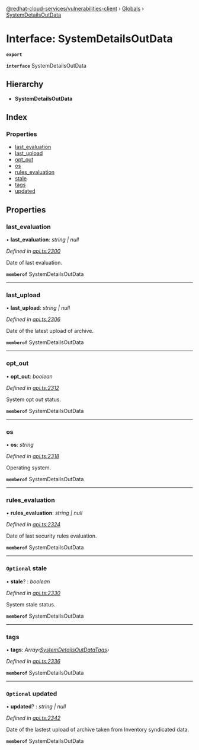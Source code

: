 [@redhat-cloud-services/vulnerabilities-client](../README.md) › [Globals](../globals.md) › [SystemDetailsOutData](systemdetailsoutdata.md)

# Interface: SystemDetailsOutData

**`export`** 

**`interface`** SystemDetailsOutData

## Hierarchy

* **SystemDetailsOutData**

## Index

### Properties

* [last_evaluation](systemdetailsoutdata.md#last_evaluation)
* [last_upload](systemdetailsoutdata.md#last_upload)
* [opt_out](systemdetailsoutdata.md#opt_out)
* [os](systemdetailsoutdata.md#os)
* [rules_evaluation](systemdetailsoutdata.md#rules_evaluation)
* [stale](systemdetailsoutdata.md#optional-stale)
* [tags](systemdetailsoutdata.md#tags)
* [updated](systemdetailsoutdata.md#optional-updated)

## Properties

###  last_evaluation

• **last_evaluation**: *string | null*

*Defined in [api.ts:2300](https://github.com/RedHatInsights/javascript-clients/blob/master/packages/vulnerabilities/api.ts#L2300)*

Date of last evaluation.

**`memberof`** SystemDetailsOutData

___

###  last_upload

• **last_upload**: *string | null*

*Defined in [api.ts:2306](https://github.com/RedHatInsights/javascript-clients/blob/master/packages/vulnerabilities/api.ts#L2306)*

Date of the latest upload of archive.

**`memberof`** SystemDetailsOutData

___

###  opt_out

• **opt_out**: *boolean*

*Defined in [api.ts:2312](https://github.com/RedHatInsights/javascript-clients/blob/master/packages/vulnerabilities/api.ts#L2312)*

System opt out status.

**`memberof`** SystemDetailsOutData

___

###  os

• **os**: *string*

*Defined in [api.ts:2318](https://github.com/RedHatInsights/javascript-clients/blob/master/packages/vulnerabilities/api.ts#L2318)*

Operating system.

**`memberof`** SystemDetailsOutData

___

###  rules_evaluation

• **rules_evaluation**: *string | null*

*Defined in [api.ts:2324](https://github.com/RedHatInsights/javascript-clients/blob/master/packages/vulnerabilities/api.ts#L2324)*

Date of last security rules evaluation.

**`memberof`** SystemDetailsOutData

___

### `Optional` stale

• **stale**? : *boolean*

*Defined in [api.ts:2330](https://github.com/RedHatInsights/javascript-clients/blob/master/packages/vulnerabilities/api.ts#L2330)*

System stale status.

**`memberof`** SystemDetailsOutData

___

###  tags

• **tags**: *Array‹[SystemDetailsOutDataTags](systemdetailsoutdatatags.md)›*

*Defined in [api.ts:2336](https://github.com/RedHatInsights/javascript-clients/blob/master/packages/vulnerabilities/api.ts#L2336)*

**`memberof`** SystemDetailsOutData

___

### `Optional` updated

• **updated**? : *string | null*

*Defined in [api.ts:2342](https://github.com/RedHatInsights/javascript-clients/blob/master/packages/vulnerabilities/api.ts#L2342)*

Date of the lastest upload of archive taken from Inventory syndicated data.

**`memberof`** SystemDetailsOutData

